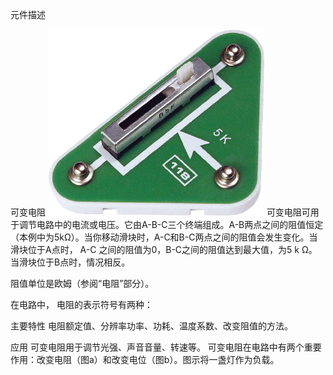 元件描述

可变电阻
![](026p1.png)
可变电阻可用于调节电路中的电流或电压。它由A-B-C三个终端组成。A-B两点之间的阻值恒定（本例中为5kΩ）。当你移动滑块时，A-C和B-C两点之间的阻值会发生变化。当滑块位于A点时， A-C
之间的阻值为0，B-C之间的阻值达到最大值，为5 k Ω。当滑块位于B点时，情况相反。

阻值单位是欧姆（参阅“电阻”部分）。

在电路中，
电阻的表示符号有两种：

主要特性
电阻额定值、分辨率功率、功耗、温度系数、改变阻值的方法。

应用
可变电阻用于调节光强、声音音量、转速等。
可变电阻在电路中有两个重要作用：改变电阻（图a）和改变电位（图b）。图示将一盏灯作为负载。